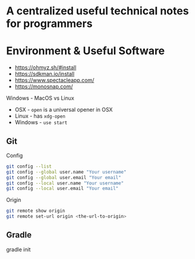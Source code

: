 # A centralized useful technical notes for programmers

# Environment & Useful Software
- https://ohmyz.sh/#install
- https://sdkman.io/install
- https://www.spectacleapp.com/
- https://monosnap.com/

Windows - MacOS vs Linux
- OSX - `open` is a universal opener in OSX
- Linux - has `xdg-open`
- Windows - `use start`

## Git
Config
```bash
git config --list
git config --global user.name "Your username"
git config --global user.email "Your email"
git config --local user.name "Your username"
git config --local user.email "Your email"
```

Origin
```bash
git remote show origin
git remote set-url origin <the-url-to-origin>

```

## Gradle
gradle init

